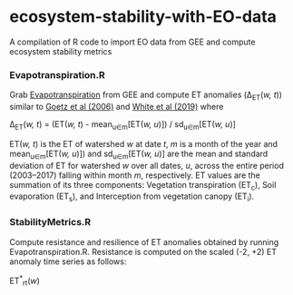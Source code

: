 # ecosystem-stability-with-EO-data
A compilation of R code to import EO data from GEE and compute ecosystem stability metrics
### Evapotranspiration.R
Grab [Evapotranspiration](https://developers.google.com/earth-engine/datasets/catalog/CAS_IGSNRR_PML_V2) from GEE and compute ET anomalies (&#916;<sub>ET</sub>(*w, t*)) similar to [Goetz et al (2006)](https://www.sciencedirect.com/science/article/abs/pii/S0034425706000289) and [White et al (2019)](https://zslpublications.onlinelibrary.wiley.com/doi/10.1002/rse2.148) where

&#916;<sub>ET</sub>(*w, t*) = (ET(*w, t*) - mean<sub>u&isin;m</sub>[ET(*w, u*)]) / sd<sub>u&isin;m</sub>[ET(*w, u*)]

ET(*w, t*) is the ET of watershed *w* at date *t*, *m* is a month of the year and mean<sub>u&isin;m</sub>[ET(*w, u*)]) and sd<sub>u&isin;m</sub>[ET(*w, u*)] are the mean and standard deviation of ET for watershed *w* over all dates, *u*, across the entire period (2003–2017) falling within month *m*, respectively.
ET values are the summation of its three components: Vegetation transpiration (ET<sub>c</sub>), Soil evaporation (ET<sub>s</sub>), and Interception from vegetation canopy (ET<sub>i</sub>).
### StabilityMetrics.R
Compute resistance and resilience of ET anomalies obtained by running Evapotranspiration.R. Resistance is computed on the scaled (-2, +2) ET anomaly time series as follows:

ET<sup>*</sup><sub>rt</sub>(*w*)
